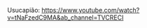 Usucapião:
https://www.youtube.com/watch?v=tNaFzedC9MA&ab_channel=TVCRECI


<!--stackedit_data:
eyJoaXN0b3J5IjpbMTU3MTk2OTkxNl19
-->